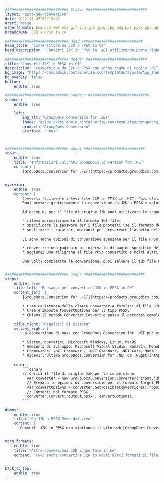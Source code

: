 ```yaml
---
############################# Static ############################
layout: "auto-gen-conversion"
date: 2022-11-05T05:13:47
draft: false
otherformats: bmp dcm emf emz gif ico jp2 jpeg jpg png pps ppsx ppt pptx psb psd svg svgz tga tif tiff webp wmf wmz
breadcrumb: J2K a PPSX in C#

############################# Head ############################
head_title: "Convertitore da J2K a PPSX in C#"
head_description: "Converti J2K in PPSX in .NET utilizzando poche righe di codice. Utilizza l'API di conversione dei documenti di GroupDocs per convertire oltre 160 formati di file."

############################# Header ############################
title: "Converti J2K in PPSX in C#"
description: "Conversione da J2K a PPSX con poche righe di codice .NET"
bg_image: "https://cms.admin.containerize.com/templates/aspose/App_Themes/V3/images/bg/header1.png"
bg_overlay: false
button:
    enable: true

############################# SubMenu ############################
submenu:
    enable: true

    left:
        img_alt: "GroupDocs.Conversion for .NET"
        image: "https://cms.admin.containerize.com/templates/groupdocs/images/product-logos/90x90-noborder/groupdocs-conversion-net.png"
        product: "GroupDocs.Conversion"
        platform: ".NET"



############################# About ############################
about:
    enable: true
    title: "Informazioni sull'API GroupDocs.Conversion for .NET"
    content: |
        [GroupDocs.Conversion for .NET](https://products.groupdocs.com/conversion/net/) può essere utilizzato per convertire Microsoft Word, Excel, PowerPoint, PDF, Visio e altri formati. GroupDocs.Conversion è un'API standalone adatta per sistemi interni e back-end in cui sono richieste prestazioni elevate. Non dipende da alcun software come Microsoft o Open Office.
    

overview:
    enable: true
    content: |
        Converti facilmente i tuoi file J2K in PPSX in .NET. Puoi utilizzare solo un paio di righe di codice C# in qualsiasi piattaforma a tua scelta come: Windows, Linux, macOS.
        Puoi provare gratuitamente la conversione da J2K a PPSX e valutare la qualità dei risultati della conversione. Insieme a semplici scenari di conversione di file, puoi provare opzioni più avanzate per caricare il file di origine J2K e per salvare il risultato di output PPSX. 
        
        Ad esempio, per il file di origine J2K puoi utilizzare le seguenti opzioni di caricamento:

        * rileva automaticamente il formato del file;
        * specificare la password per i file protetti (se il formato del file lo supporta);
        * sostituire i caratteri mancanti per preservare l'aspetto del documento.
        
        Ci sono anche opzioni di conversione avanzate per il file PPSX:

        * convertire una pagina o un intervallo di pagine specifico del documento;
        * aggiungi una filigrana al file PPSX convertito e molti altri.

        Una volta completata la conversione, puoi salvare il tuo file PPSX nel percorso del file locale o in qualsiasi archivio di terze parti come FTP, Amazon S3, Google Drive, Dropbox ecc. Nota: per convertire J2K in {{ TO}} non è necessario alcun software aggiuntivo installato, come MS Office, Open Office, Adobe Acrobat Reader ecc.


############################# Steps ############################
steps:
    enable: true
    title_left: "Passaggi per convertire J2K in PPSX in C#"
    content_left: |
        [GroupDocs.Conversion for .NET](https://products.groupdocs.com/conversion/net/) consente agli sviluppatori di convertire facilmente un file J2K in PPSX con poche righe di codice.
        
        * Crea un'istanza della classe Converter e fornisci al file J2K il percorso completo
        * Crea e imposta ConvertOptions per il tipo PPSX.
        * Chiama il metodo Converter.Convert e passa il percorso completo e il formato (PPSX) come parametro

    title_right: "Requisiti di sistema"
    content_right: |
        La conversione di base con GroupDocs.Conversion for .NET può essere eseguita in pochi semplici passaggi. Le nostre API sono supportate su tutte le principali piattaforme e sistemi operativi. Prima di eseguire il codice seguente, assicurati di avere i seguenti prerequisiti installati sul tuo sistema.

        * Sistemi operativi: Microsoft Windows, Linux, MacOS
        * Ambienti di sviluppo: Microsoft Visual Studio, Xamarin, MonoDevelop
        * Frameworks: .NET Framework, .NET Standard, .NET Core, Mono
        * Ricevi l'ultimo GroupDocs.Conversion for .NET da [Nuget](https://www.nuget.org/packages/groupdocs.conversion)
         
    code: |
        ```csharp    
        // Carica il file di origine J2K per la conversione
          var converter = new GroupDocs.Conversion.Converter("input.j2k");
          // Prepara le opzioni di conversione per il formato target PPSX
          var convertOptions = converter.GetPossibleConversions()["ppsx"].ConvertOptions;
          // Converti nel formato PPSX
          converter.Convert("output.ppsx", convertOptions);
        ```

demos:
    enable: true
    title: "Da J2K a PPSX Demo dal vivo"
    content: |
       Converti J2K in PPSX ora visitando il sito web [GroupDocs.Conversion App](https://products.groupdocs.app/conversion/family). La demo online presenta i seguenti vantaggi
          

more_formats:
    enable: true
    title: "Altre conversioni J2K supportate in C#"
    content: "Puoi anche convertire J2K in molti altri formati di file. Si prega di consultare l'elenco di seguito."
       
       
back_to_top:
    enable: true
---
```

